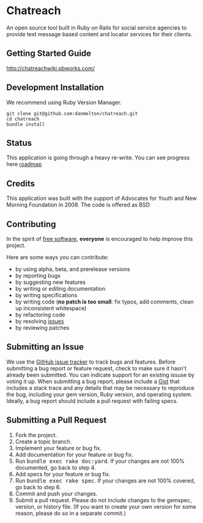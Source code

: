 Chatreach
=======

An open source tool built in Ruby on Rails for social service agencies to provide text message based content and locator services for their clients.

Getting Started Guide
------------

http://chatreachwiki.pbworks.com/

Development Installation
------------

We recommend using Ruby Version Manager.

    git clone git@github.com:danmelton/chatreach.git
    cd chatreach
    bundle install
    
Status
-------

This application is going through a heavy re-write. You can see progress here [roadmap](http://github.com/danmelton/chatreach/issues)


Credits
-------

This application was built with the support of Advocates for Youth and New Morning Foundation in 2008.  The code is offered as BSD

Contributing
------------
In the spirit of [free software](http://www.fsf.org/licensing/essays/free-sw.html), **everyone** is encouraged to help improve this project.

Here are some ways *you* can contribute:

* by using alpha, beta, and prerelease versions
* by reporting bugs
* by suggesting new features
* by writing or editing documentation
* by writing specifications
* by writing code (**no patch is too small**: fix typos, add comments, clean up inconsistent whitespace)
* by refactoring code
* by resolving [issues](http://github.com/danmelton/chatreach/issues)
* by reviewing patches

Submitting an Issue
-------------------
We use the [GitHub issue tracker](http://github.com/danmelton/chatreach/issues) to track bugs and
features. Before submitting a bug report or feature request, check to make sure it hasn't already
been submitted. You can indicate support for an existing issuse by voting it up. When submitting a
bug report, please include a [Gist](http://gist.github.com/) that includes a stack trace and any
details that may be necessary to reproduce the bug, including your gem version, Ruby version, and
operating system. Ideally, a bug report should include a pull request with failing specs.

Submitting a Pull Request
-------------------------
1. Fork the project.
2. Create a topic branch.
3. Implement your feature or bug fix.
4. Add documentation for your feature or bug fix.
5. Run <tt>bundle exec rake doc:yard</tt>. If your changes are not 100% documented, go back to step 4.
6. Add specs for your feature or bug fix.
7. Run <tt>bundle exec rake spec</tt>. If your changes are not 100% covered, go back to step 6.
8. Commit and push your changes.
9. Submit a pull request. Please do not include changes to the gemspec, version, or history file. (If you want to create your own version for some reason, please do so in a separate commit.)